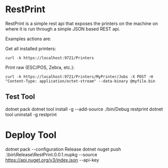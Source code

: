 ﻿# RestPrint

RestPrint is a simple rest api that exposes the printers on the machine on where it is run through a simple JSON based REST api.

Examples actions are:

Get all installed printers:
```
curl -k https://localhost:9721/Printers
```

Print raw (ESC/POS, Zebra, etc.):
```
curl -k https://localhost:9721/Printers/MyPrinter/Jobs -X POST -H "Content-Type: application/octet-stream" --data-binary @myfile.bin
```

## Test Tool
dotnet pack
dotnet tool install -g --add-source ./bin/Debug restprint
dotnet tool uninstall -g restprint

# Deploy Tool
dotnet pack --configuration Release
dotnet nuget push .\bin\Release\RestPrint.0.0.1.nupkg --source https://api.nuget.org/v3/index.json --api-key <API-KEY>
